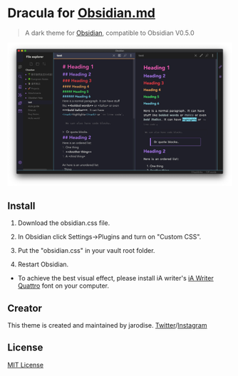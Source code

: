 # Dracula for [Obsidian.md](https://obsidian.md)

> A dark theme for [Obsidian](https://obisidian.md), compatible to Obsidian V0.5.0

![Screenshot](./screencap.jpg)

## Install

1. Download the obsidian.css file.

2. In Obsidian click Settings->Plugins and turn on "Custom CSS".

3. Put the "obsidian.css" in your vault root folder.

4. Restart Obsidian.

* To achieve the best visual effect, please install iA writer's [iA Writer Quattro](https://github.com/iaolo/iA-Fonts/tree/master/iA%20Writer%20Quattro) font on your computer.

## Creator

This theme is created and maintained by jarodise. [Twitter](https://twitter.com/jarodise)/[Instagram](https://www.instagram.com/jarodise/)


## License

[MIT License](./LICENSE)
